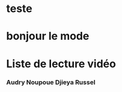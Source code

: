 # teste

# bonjour le mode

<!DOCTYPE html>
<html lang="en">
  <head>
    <meta charset="UTF-8" />
    <meta name="viewport" content="width=device-width, initial-scale=1.0" />
    <title>Liste de lecture vidéo</title>
    <script src="labo03.js" defer></script>
    <link rel="stylesheet" href="labo03.css" />
  </head>
  <body>
    <h1>Liste de lecture vidéo</h1>
    <h3>Audry Noupoue Djieya Russel</h3>
    </body>
